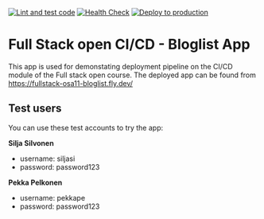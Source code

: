 [![Lint and test code](https://github.com/vejol/fullstack-part11-bloglist/actions/workflows/test.yml/badge.svg)](https://github.com/vejol/fullstack-part11-bloglist/actions/workflows/test.yml) [![Health Check](https://github.com/vejol/fullstack-part11-bloglist/actions/workflows/health_check.yml/badge.svg)](https://github.com/vejol/fullstack-part11-bloglist/actions/workflows/health_check.yml) [![Deploy to production](https://github.com/vejol/fullstack-part11-bloglist/actions/workflows/deploy.yml/badge.svg)](https://github.com/vejol/fullstack-part11-bloglist/actions/workflows/deploy.yml)

# Full Stack open CI/CD - Bloglist App

This app is used for demonstating deployment pipeline on the CI/CD module of the Full stack open course. The deployed app can be found from https://fullstack-osa11-bloglist.fly.dev/

## Test users

You can use these test accounts to try the app:

**Silja Silvonen**

- username: siljasi
- password: password123

**Pekka Pelkonen**

- username: pekkape
- password: password123
